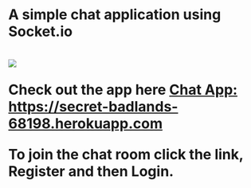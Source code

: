 <h1>A simple chat application using Socket.io<h1>
<img src="https://media.giphy.com/media/mEWr76a6OH8T6/giphy.gif">

<span>Check out the app here</span>
<a href="https://secret-badlands-68198.herokuapp.com/">Chat App: https://secret-badlands-68198.herokuapp.com</a>

To join the chat room click the link, Register and then Login.
